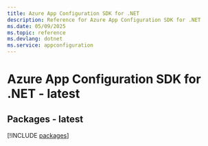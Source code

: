 ```yaml
---
title: Azure App Configuration SDK for .NET
description: Reference for Azure App Configuration SDK for .NET
ms.date: 05/09/2025
ms.topic: reference
ms.devlang: dotnet
ms.service: appconfiguration
---
```

# Azure App Configuration SDK for .NET - latest
## Packages - latest
[!INCLUDE [packages](app-configuration-index.md)]